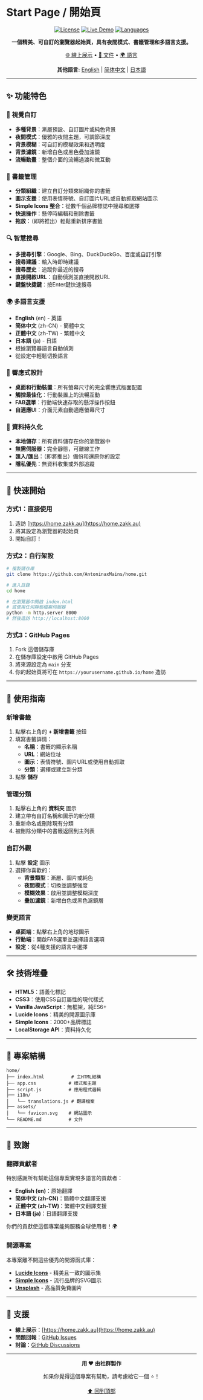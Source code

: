 # Start Page / 開始頁

<div align="center">

[![License](https://img.shields.io/badge/license-MIT-blue.svg)](LICENSE)
[![Live Demo](https://img.shields.io/badge/demo-線上展示-success.svg)](https://home.zakk.au)
[![Languages](https://img.shields.io/badge/languages-4-brightgreen.svg)](#-多語言支援)

**一個精美、可自訂的瀏覽器起始頁，具有夜間模式、書籤管理和多語言支援。**

[🌐 線上展示](https://home.zakk.au) • [📖 文件](#-功能特色) • [🌍 語言](#-多語言支援)

**其他語言:** [English](README.en.md) | [简体中文](README.zh-CN.md) | [日本語](README.ja.md)

</div>

---

## ✨ 功能特色

### 🎨 視覺自訂
- **多種背景**：漸層預設、自訂圖片或純色背景
- **夜間模式**：優雅的夜間主題，可調節深度
- **背景模糊**：可自訂的模糊效果和透明度
- **背景濾鏡**：新增白色或黑色疊加濾鏡
- **流暢動畫**：整個介面的流暢過渡和微互動

### 🔖 書籤管理
- **分類組織**：建立自訂分類來組織你的書籤
- **圖示支援**：使用表情符號、自訂圖片URL或自動抓取網站圖示
- **Simple Icons 整合**：從數千個品牌標誌中搜尋和選擇
- **快速操作**：懸停時編輯和刪除書籤
- **拖放**：（即將推出）輕鬆重新排序書籤

### 🔍 智慧搜尋
- **多搜尋引擎**：Google、Bing、DuckDuckGo、百度或自訂引擎
- **搜尋建議**：輸入時即時建議
- **搜尋歷史**：追蹤你最近的搜尋
- **直接開啟URL**：自動偵測並直接開啟URL
- **鍵盤快捷鍵**：按Enter鍵快速搜尋

### 🌍 多語言支援
- **English** (en) - 英語
- **简体中文** (zh-CN) - 簡體中文
- **正體中文** (zh-TW) - 繁體中文
- **日本語** (ja) - 日語
- 根據瀏覽器語言自動偵測
- 從設定中輕鬆切換語言

### 📱 響應式設計
- **桌面和行動裝置**：所有螢幕尺寸的完全響應式版面配置
- **觸控最佳化**：行動裝置上的流暢互動
- **FAB選單**：行動端快速存取的懸浮操作按鈕
- **自適應UI**：介面元素自動適應螢幕尺寸

### 💾 資料持久化
- **本地儲存**：所有資料儲存在你的瀏覽器中
- **無需伺服器**：完全靜態，可離線工作
- **匯入/匯出**：（即將推出）備份和還原你的設定
- **隱私優先**：無資料收集或外部追蹤

---

## 🚀 快速開始

### 方式1：直接使用
1. 造訪 [https://home.zakk.au](https://home.zakk.au)
2. 將其設定為瀏覽器的起始頁
3. 開始自訂！

### 方式2：自行架設
```bash
# 複製儲存庫
git clone https://github.com/AntoninaxMains/home.git

# 進入目錄
cd home

# 在瀏覽器中開啟 index.html
# 或使用任何靜態檔案伺服器
python -m http.server 8000
# 然後造訪 http://localhost:8000
```

### 方式3：GitHub Pages
1. Fork 這個儲存庫
2. 在儲存庫設定中啟用 GitHub Pages
3. 將來源設定為 `main` 分支
4. 你的起始頁將可在 `https://yourusername.github.io/home` 造訪

---

## 🎯 使用指南

### 新增書籤
1. 點擊右上角的 **+ 新增書籤** 按鈕
2. 填寫書籤詳情：
   - **名稱**：書籤的顯示名稱
   - **URL**：網站位址
   - **圖示**：表情符號、圖片URL或使用自動抓取
   - **分類**：選擇或建立新分類
3. 點擊 **儲存**

### 管理分類
1. 點擊右上角的 **資料夾** 圖示
2. 建立帶有自訂名稱和圖示的新分類
3. 重新命名或刪除現有分類
4. 被刪除分類中的書籤返回到主列表

### 自訂外觀
1. 點擊 **設定** 圖示
2. 選擇你喜歡的：
   - **背景類型**：漸層、圖片或純色
   - **夜間模式**：切換並調整強度
   - **模糊效果**：啟用並調整模糊深度
   - **疊加濾鏡**：新增白色或黑色濾鏡層

### 變更語言
- **桌面端**：點擊右上角的地球圖示
- **行動端**：開啟FAB選單並選擇語言選項
- **設定**：從4種支援的語言中選擇

---

## 🛠️ 技術堆疊

- **HTML5**：語義化標記
- **CSS3**：使用CSS自訂屬性的現代樣式
- **Vanilla JavaScript**：無框架，純ES6+
- **Lucide Icons**：精美的開源圖示庫
- **Simple Icons**：2000+品牌標誌
- **LocalStorage API**：資料持久化

---

## 📁 專案結構

```
home/
├── index.html          # 主HTML結構
├── app.css            # 樣式和主題
├── script.js          # 應用程式邏輯
├── i18n/
│   └── translations.js # 翻譯檔案
├── assets/
│   └── favicon.svg    # 網站圖示
└── README.md          # 文件
```

---

## 🙏 致謝

### 翻譯貢獻者
特別感謝所有幫助這個專案實現多語言的貢獻者：

- **English (en)**：原始翻譯
- **简体中文 (zh-CN)**：簡體中文翻譯支援
- **正體中文 (zh-TW)**：繁體中文翻譯支援
- **日本語 (ja)**：日語翻譯支援

你們的貢獻使這個專案能夠服務全球使用者！🌍

### 開源專案
本專案離不開這些優秀的開源函式庫：

- [**Lucide Icons**](https://lucide.dev/) - 精美且一致的圖示集
- [**Simple Icons**](https://simpleicons.org/) - 流行品牌的SVG圖示
- [**Unsplash**](https://unsplash.com/) - 高品質免費圖片

---

## 💬 支援

- **線上展示**：[https://home.zakk.au](https://home.zakk.au)
- **問題回報**：[GitHub Issues](https://github.com/AntoninaxMains/home/issues)
- **討論**：[GitHub Discussions](https://github.com/AntoninaxMains/home/discussions)

---

<div align="center">

**用 ❤️ 由社群製作**

如果你覺得這個專案有幫助，請考慮給它一個 ⭐️！

[⬆ 回到頂部](#start-page--開始頁)

</div>
